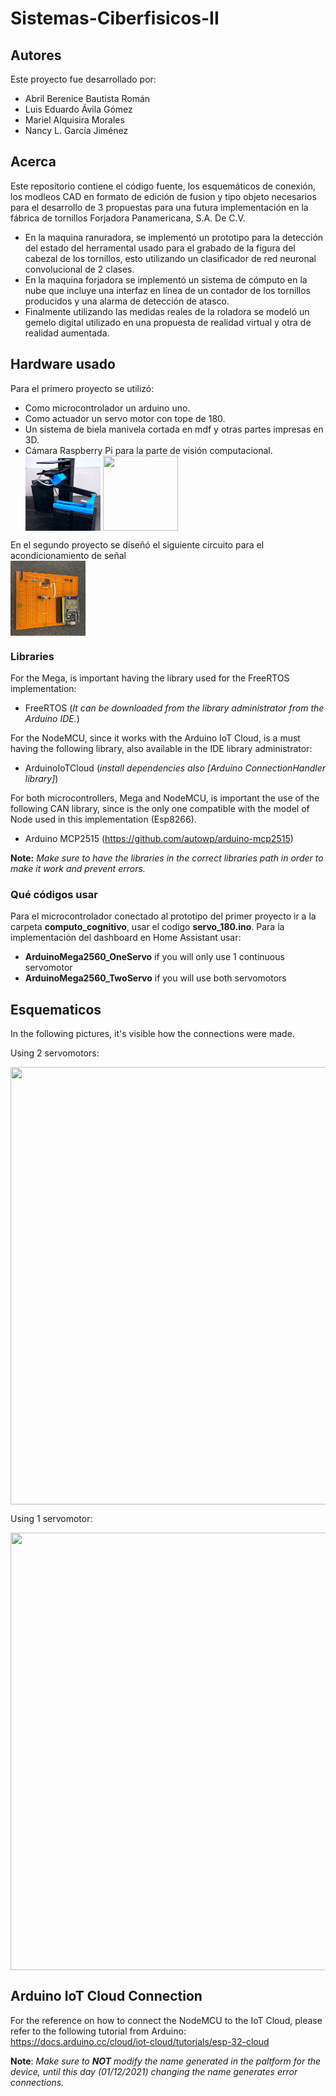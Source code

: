 # Sistemas-Ciberfisicos-II
## Autores
Este proyecto fue desarrollado por:
- Abril Berenice Bautista Román
- Luis Eduardo Ávila Gómez
- Mariel Alquisira Morales
- Nancy L. García Jiménez

## Acerca
Este repositorio contiene el código fuente, los esquemáticos de conexión, los modleos CAD en formato de edición de fusion y tipo objeto necesarios para el desarrollo de 3 propuestas para una futura implementación en la fábrica de tornillos Forjadora Panamericana, S.A. De C.V.
- En la maquina ranuradora, se implementó un prototipo para la detección del estado del herramental usado para el grabado de la figura del cabezal de los tornillos, esto utilizando un clasificador de red neuronal convolucional de 2 clases.
- En la maquina forjadora se implementó un sistema de cómputo en la nube que incluye una interfaz en línea de un contador de los tornillos producidos y una alarma de detección de atasco.
- Finalmente utilizando las medidas reales de la roladora se modeló un gemelo digital utilizado en una propuesta de realidad virtual y otra de realidad aumentada.

## Hardware usado
Para el primero proyecto se utilizó:
- Como microcontrolador un arduino uno.
- Como actuador un servo motor con tope de 180.
- Un sistema de biela manivela cortada en mdf y otras partes impresas en 3D. 
- Cámara Raspberry Pi para la parte de visión computacional.
<a href="url"><img src="computo_cognitivo/prototipo.png" align="center" height="120" width="120" ></a>
<a href="url"><img src="computo_cognitivo/prototipo_digital.png.jpeg" align="center" height="120" width="120" ></a>

En el segundo proyecto se diseñó el siguiente circuito para el acondicionamiento de señal<br>
<a href="url"><img src="computo_en_la_nube/fenolica_final.jpeg" align="center" height="120" width="120" ></a>

### Libraries
For the Mega, is important having the library used for the FreeRTOS implementation:
- FreeRTOS (*It can be downloaded from the library administrator from the Arduino IDE.*)

For the NodeMCU, since it works with the Arduino IoT Cloud, is a must having the following library, also available in the IDE library administrator:
- ArduinoIoTCloud (*install dependencies also [Arduino ConnectionHandler library]*)

For both microcontrollers, Mega and NodeMCU, is important the use of the following CAN library, since is the only one compatible with the model of Node used in this implementation (Esp8266).
- Arduino MCP2515 (https://github.com/autowp/arduino-mcp2515)

**Note:** *Make sure to have the libraries in the correct libraries path in order to make it work and prevent errors.*

### Qué códigos usar
Para el microcontrolador conectado al prototipo del primer proyecto ir a la carpeta **computo_cognitivo**, usar el codigo **servo_180.ino**.
Para la implementación del dashboard en Home Assistant usar:
- **ArduinoMega2560_OneServo** if you will only use 1 continuous servomotor
- **ArduinoMega2560_TwoServo** if you will use both servomotors

## Esquematicos
In the following pictures, it's visible how the connections were made.

Using 2 servomotors:

<a href="url"><img src="Figures/esquema2motores.jpg" align="center" height="700" width="840" ></a>

Using 1 servomotor:

<a href="url"><img src="Figures/esquema1motor.jpg" align="center" height="700" width="840" ></a>

## Arduino IoT Cloud Connection
For the reference on how to connect the NodeMCU to the IoT Cloud, please refer to the following tutorial from Arduino: https://docs.arduino.cc/cloud/iot-cloud/tutorials/esp-32-cloud

**Note**: *Make sure to **NOT** modify the name generated in the paltform for the device, until this day (01/12/2021) changing the name generates error connections.*
